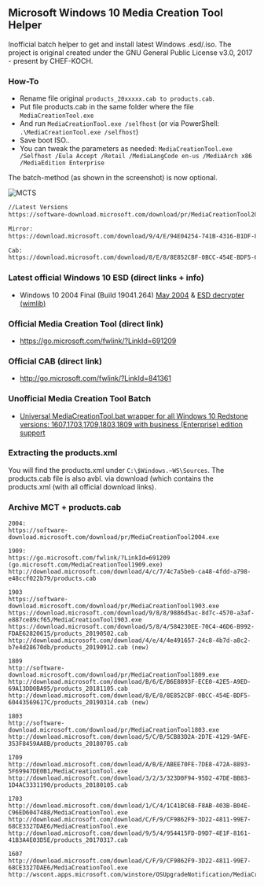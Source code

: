 ## Microsoft Windows 10 Media Creation Tool Helper

Inofficial batch helper to get and install latest Windows .esd/.iso. The project is original created under the GNU General Public License v3.0, 2017 - present by CHEF-KOCH.


### How-To
* Rename file original `products_20xxxxx.cab to products.cab`.
* Put file products.cab in the same folder where the file `MediaCreationTool.exe`
* And run `MediaCreationTool.exe /selfhost` (or via PowerShell: `.\MediaCreationTool.exe /selfhost`)
* Save boot ISO..
* You can tweak the parameters as needed: `MediaCreationTool.exe /Selfhost /Eula Accept /Retail /MediaLangCode en-us /MediaArch x86 /MediaEdition Enterprise`

The batch-method (as shown in the screenshot) is now optional.

![MCTS](https://raw.githubusercontent.com/CHEF-KOCH/Microsoft-Windows-10-Media-Creation-Tool-Helper/master/.github/Screenshot.png)


```bash
//Latest Versions
https://software-download.microsoft.com/download/pr/MediaCreationTool2004.exe

Mirror:
https://download.microsoft.com/download/9/4/E/94E04254-741B-4316-B1DF-8CAEDF2DF16C/Windows10Upgrade9252.exe

Cab:
https://download.microsoft.com/download/8/E/8/8E852CBF-0BCC-454E-BDF5-60443569617C/products_20190314.cab
```


### Latest official Windows 10 ESD (direct links + info)

* Windows 10 2004 Final (Build 19041.264) [May 2004](https://gist.github.com/CHEF-KOCH/7ab8229825cf6912d1a6db3a0a4f39c1) & [ESD decrypter (wimlib)](https://github.com/abbodi1406/WHD/raw/master/scripts/esd-decrypter-wimlib-53.7z)

### Official Media Creation Tool (direct link)

* https://go.microsoft.com/fwlink/?LinkId=691209


### Official CAB (direct link)

* http://go.microsoft.com/fwlink/?LinkId=841361


### Unofficial Media Creation Tool Batch 

* [Universal MediaCreationTool.bat wrapper for all Windows 10 Redstone versions: 1607,1703,1709,1803,1809 with business (Enterprise) edition support](https://gist.github.com/AveYo/c74dc774a8fb81a332b5d65613187b15)

### Extracting the products.xml

You will find the products.xml under `C:\$Windows.~WS\Sources`. The products.cab file is also avbl. via download (which contains the products.xml (with all official download links).


### Archive MCT + products.cab

```
2004:
https://software-download.microsoft.com/download/pr/MediaCreationTool2004.exe

1909:
https://go.microsoft.com/fwlink/?LinkId=691209 (go.microsoft.com/MediaCreationTool1909.exe)
http://download.microsoft.com/download/4/c/7/4c7a5beb-ca48-4fdd-a798-e48ccf022b79/products.cab

1903
https://software-download.microsoft.com/download/pr/MediaCreationTool1903.exe
https://download.microsoft.com/download/9/8/8/9886d5ac-8d7c-4570-a3af-e887ce89cf65/MediaCreationTool1903.exe
https://download.microsoft.com/download/5/8/4/584230EE-70C4-46D6-B992-FDAE62820615/products_20190502.cab
http://download.microsoft.com/download/4/e/4/4e491657-24c8-4b7d-a8c2-b7e4d28670db/products_20190912.cab (new)

1809
http://software-download.microsoft.com/download/pr/MediaCreationTool1809.exe
http://download.microsoft.com/download/B/6/E/B6E8893F-ECE0-42E5-A9ED-69A13DD0BA95/products_20181105.cab
http://download.microsoft.com/download/8/E/8/8E852CBF-0BCC-454E-BDF5-60443569617C/products_20190314.cab (new)

1803
http://software-download.microsoft.com/download/pr/MediaCreationTool1803.exe
http://download.microsoft.com/download/5/C/B/5CB83D2A-2D7E-4129-9AFE-353F8459AA8B/products_20180705.cab

1709
http://download.microsoft.com/download/A/B/E/ABEE70FE-7DE8-472A-8893-5F69947DE0B1/MediaCreationTool.exe
http://download.microsoft.com/download/3/2/3/323D0F94-95D2-47DE-BB83-1D4AC3331190/products_20180105.cab

1703
http://download.microsoft.com/download/1/C/4/1C41BC6B-F8AB-403B-B04E-C96ED6047488/MediaCreationTool.exe
http://download.microsoft.com/download/C/F/9/CF9862F9-3D22-4811-99E7-68CE3327DAE6/MediaCreationTool.exe
http://download.microsoft.com/download/9/5/4/954415FD-D9D7-4E1F-8161-41B3A4E03D5E/products_20170317.cab

1607
http://download.microsoft.com/download/C/F/9/CF9862F9-3D22-4811-99E7-68CE3327DAE6/MediaCreationTool.exe
http://wscont.apps.microsoft.com/winstore/OSUpgradeNotification/MediaCreationTool/prod/Products_20170116.cab
```
